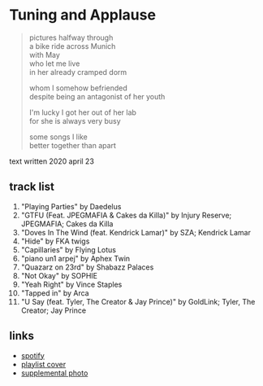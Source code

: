 # Tuning and Applause

> pictures halfway through  
> a bike ride across Munich  
> with May  
> who let me live  
> in her already cramped dorm
>
> whom I somehow befriended  
> despite being an antagonist of her youth
>
> I'm lucky I got her out of her lab  
> for she is always very busy
>
> some songs I like  
> better together than apart

text written 2020 april 23

## track list

1. "Playing Parties" by Daedelus
2. "GTFU (Feat. JPEGMAFIA & Cakes da Killa)" by Injury Reserve; JPEGMAFIA; Cakes da Killa
3. "Doves In The Wind (feat. Kendrick Lamar)" by SZA; Kendrick Lamar
4. "Hide" by FKA twigs
5. "Capillaries" by Flying Lotus
6. "piano un1 arpej" by Aphex Twin
7. "Quazarz on 23rd" by Shabazz Palaces
8. "Not Okay" by SOPHIE
9. "Yeah Right" by Vince Staples
10. "Tapped in" by Arca
11. "U Say (feat. Tyler, The Creator & Jay Prince)" by GoldLink; Tyler, The Creator; Jay Prince

## links

- [spotify](https://open.spotify.com/playlist/3MfpByhY8inMdfkiA2Jguu)
- [playlist cover](./cover.jpeg)
- [supplemental photo](./supplement.jpeg)
